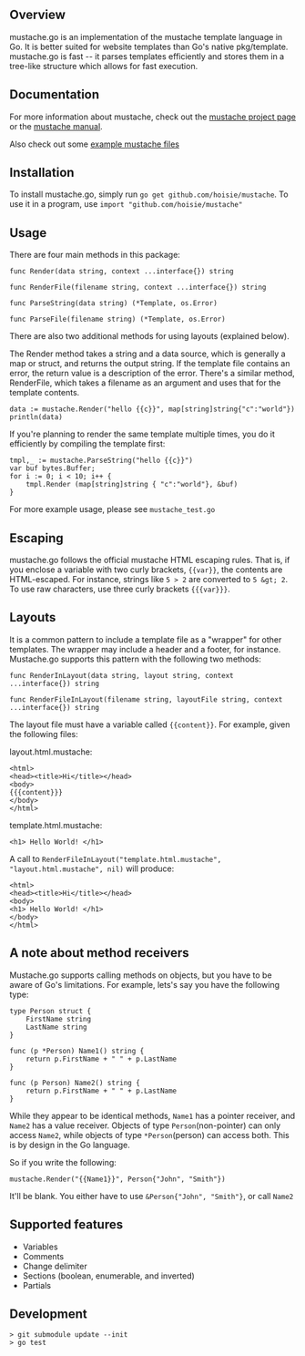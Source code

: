 ## Overview

mustache.go is an implementation of the mustache template language in Go. It is better suited for website templates than Go's native pkg/template. mustache.go is fast -- it parses templates efficiently and stores them in a tree-like structure which allows for fast execution. 

## Documentation

For more information about mustache, check out the [mustache project page](http://github.com/defunkt/mustache) or the [mustache manual](http://mustache.github.com/mustache.5.html).

Also check out some [example mustache files](http://github.com/defunkt/mustache/tree/master/examples/)

## Installation
To install mustache.go, simply run `go get github.com/hoisie/mustache`. To use it in a program, use `import "github.com/hoisie/mustache"`

## Usage
There are four main methods in this package:

    func Render(data string, context ...interface{}) string
    
    func RenderFile(filename string, context ...interface{}) string
    
    func ParseString(data string) (*Template, os.Error)
    
    func ParseFile(filename string) (*Template, os.Error)

There are also two additional methods for using layouts (explained below).

The Render method takes a string and a data source, which is generally a map or struct, and returns the output string. If the template file contains an error, the return value is a description of the error. There's a similar method, RenderFile, which takes a filename as an argument and uses that for the template contents. 

    data := mustache.Render("hello {{c}}", map[string]string{"c":"world"})
    println(data)


If you're planning to render the same template multiple times, you do it efficiently by compiling the template first:

    tmpl,_ := mustache.ParseString("hello {{c}}")
    var buf bytes.Buffer;
    for i := 0; i < 10; i++ {
        tmpl.Render (map[string]string { "c":"world"}, &buf)  
    }

For more example usage, please see `mustache_test.go`

## Escaping

mustache.go follows the official mustache HTML escaping rules. That is, if you enclose a variable with two curly brackets, `{{var}}`, the contents are HTML-escaped. For instance, strings like `5 > 2` are converted to `5 &gt; 2`. To use raw characters, use three curly brackets `{{{var}}}`.

## Layouts

It is a common pattern to include a template file as a "wrapper" for other templates. The wrapper may include a header and a footer, for instance. Mustache.go supports this pattern with the following two methods:

    func RenderInLayout(data string, layout string, context ...interface{}) string
    
    func RenderFileInLayout(filename string, layoutFile string, context ...interface{}) string
    
The layout file must have a variable called `{{content}}`. For example, given the following files:

layout.html.mustache:

    <html>
    <head><title>Hi</title></head>
    <body>
    {{{content}}}
    </body>
    </html>

template.html.mustache:

    <h1> Hello World! </h1>

A call to `RenderFileInLayout("template.html.mustache", "layout.html.mustache", nil)` will produce:

    <html>
    <head><title>Hi</title></head>
    <body>
    <h1> Hello World! </h1>
    </body>
    </html>

## A note about method receivers

Mustache.go supports calling methods on objects, but you have to be aware of Go's limitations. For example, lets's say you have the following type:

    type Person struct {
        FirstName string
        LastName string    
    }

    func (p *Person) Name1() string {
        return p.FirstName + " " + p.LastName
    }

    func (p Person) Name2() string {
        return p.FirstName + " " + p.LastName
    }

While they appear to be identical methods, `Name1` has a pointer receiver, and `Name2` has a value receiver. Objects of type `Person`(non-pointer) can only access `Name2`, while objects of type `*Person`(person) can access both. This is by design in the Go language.

So if you write the following:

    mustache.Render("{{Name1}}", Person{"John", "Smith"})

It'll be blank. You either have to use `&Person{"John", "Smith"}`, or call `Name2`

## Supported features

* Variables
* Comments
* Change delimiter
* Sections (boolean, enumerable, and inverted)
* Partials

## Development

```
> git submodule update --init
> go test
```
